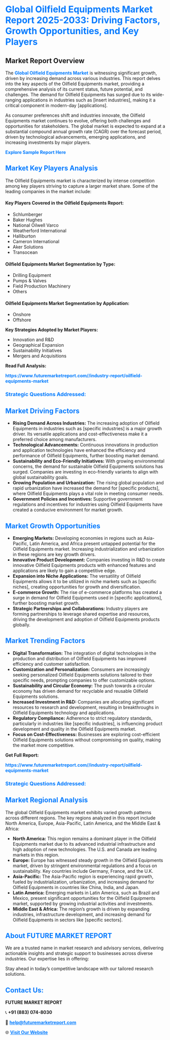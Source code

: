 <h1 style="color: #007BFF;">Global Oilfield Equipments Market Report 2025-2033: Driving Factors, Growth Opportunities, and Key Players</h1>

<section id="overview">
<h2>Market Report Overview</h2>
<p>The <a href="https://www.futuremarketreport.com//industry-report/oilfield-equipments-market" style="color: #007BFF; text-decoration: none;"><strong>Global Oilfield Equipments Market</strong></a> is witnessing significant growth, driven by increasing demand across various industries. This report delves into the key aspects of the Oilfield Equipments market, providing a comprehensive analysis of its current status, future potential, and challenges. The demand for Oilfield Equipments has surged due to its wide-ranging applications in industries such as [insert industries], making it a critical component in modern-day [applications].</p>
<p>As consumer preferences shift and industries innovate, the Oilfield Equipments market continues to evolve, offering both challenges and opportunities for stakeholders. The global market is expected to expand at a substantial compound annual growth rate (CAGR) over the forecast period, driven by technological advancements, emerging applications, and increasing investments by major players.</p>
</section>

<section id="overview">
<p><a href="https://www.futuremarketreport.com//request-sample/reportId=87961" style="color: #007BFF; text-decoration: none;"><strong>Explore Sample Report Here</strong></a></p>
</section>

<section id="key-players">
<h2 style="color: #007BFF;">Market Key Players Analysis</h2>
<p>The Oilfield Equipments market is characterized by intense competition among key players striving to capture a larger market share. Some of the leading companies in the market include:</p>
<h4>Key Players Covered in the Oilfield Equipments Report:</h4>
<ul><li>Schlumberger</li><li>Baker Hughes</li><li>National Oilwell Varco</li><li>Weatherford International</li><li>Halliburton</li><li>Cameron International</li><li>Aker Solutions</li><li>Transocean</li></ul>
<h4>Oilfield Equipments Market Segmentation by Type:</h4>
<ul><li>Drilling Equipment</li><li>Pumps &amp; Valves</li><li>Field Production Machinery</li><li>Others</li></ul>

<h4>Oilfield Equipments Market Segmentation by Application:</h4>
<ul><li>Onshore</li><li>Offshore</li></ul>
<p><strong>Key Strategies Adopted by Market Players:</strong></p>
<ul>
<li>Innovation and R&D</li>
<li>Geographical Expansion</li>
<li>Sustainability Initiatives</li>
<li>Mergers and Acquisitions</li>
</ul>
</section>

<section>
<p><strong>Read Full Analysis: </strong></p><a href="https://www.futuremarketreport.com//industry-report/oilfield-equipments-market" style="color: #007BFF; text-decoration: none;"><strong>https://www.futuremarketreport.com//industry-report/oilfield-equipments-market</strong></a>
<h3 style="color: #007BFF;">Strategic Questions Addressed:</h3>
</section>

<section id="driving-factors">
<h2 style="color: #007BFF;">Market Driving Factors</h2>
<ul>
<li><strong>Rising Demand Across Industries:</strong> The increasing adoption of Oilfield Equipments in industries such as [specific industries] is a major growth driver. Its versatile applications and cost-effectiveness make it a preferred choice among manufacturers.</li>
<li><strong>Technological Advancements:</strong> Continuous innovations in production and application technologies have enhanced the efficiency and performance of Oilfield Equipments, further boosting market demand.</li>
<li><strong>Sustainability and Eco-Friendly Initiatives:</strong> With growing environmental concerns, the demand for sustainable Oilfield Equipments solutions has surged. Companies are investing in eco-friendly variants to align with global sustainability goals.</li>
<li><strong>Growing Population and Urbanization:</strong> The rising global population and rapid urbanization have increased the demand for [specific products], where Oilfield Equipments plays a vital role in meeting consumer needs.</li>
<li><strong>Government Policies and Incentives:</strong> Supportive government regulations and incentives for industries using Oilfield Equipments have created a conducive environment for market growth.</li>
</ul>
</section>

<section id="growth-opportunities">
<h2 style="color: #007BFF;">Market Growth Opportunities</h2>
<ul>
<li><strong>Emerging Markets:</strong> Developing economies in regions such as Asia-Pacific, Latin America, and Africa present untapped potential for the Oilfield Equipments market. Increasing industrialization and urbanization in these regions are key growth drivers.</li>
<li><strong>Innovative Product Development:</strong> Companies investing in R&D to create innovative Oilfield Equipments products with enhanced features and applications are likely to gain a competitive edge.</li>
<li><strong>Expansion into Niche Applications:</strong> The versatility of Oilfield Equipments allows it to be utilized in niche markets such as [specific niches], creating opportunities for growth and diversification.</li>
<li><strong>E-commerce Growth:</strong> The rise of e-commerce platforms has created a surge in demand for Oilfield Equipments used in [specific applications], further boosting market growth.</li>
<li><strong>Strategic Partnerships and Collaborations:</strong> Industry players are forming partnerships to leverage shared expertise and resources, driving the development and adoption of Oilfield Equipments products globally.</li>
</ul>
</section>

<section id="trending-factors">
<h2 style="color: #007BFF;">Market Trending Factors</h2>
<ul>
<li><strong>Digital Transformation:</strong> The integration of digital technologies in the production and distribution of Oilfield Equipments has improved efficiency and customer satisfaction.</li>
<li><strong>Customization and Personalization:</strong> Consumers are increasingly seeking personalized Oilfield Equipments solutions tailored to their specific needs, prompting companies to offer customizable options.</li>
<li><strong>Sustainability and Circular Economy:</strong> The push towards a circular economy has driven demand for recyclable and reusable Oilfield Equipments solutions.</li>
<li><strong>Increased Investment in R&D:</strong> Companies are allocating significant resources to research and development, resulting in breakthroughs in Oilfield Equipments technology and applications.</li>
<li><strong>Regulatory Compliance:</strong> Adherence to strict regulatory standards, particularly in industries like [specific industries], is influencing product development and quality in the Oilfield Equipments market.</li>
<li><strong>Focus on Cost-Effectiveness:</strong> Businesses are exploring cost-efficient Oilfield Equipments solutions without compromising on quality, making the market more competitive.</li>
</ul>
</section>

<section>
<p><strong>Get Full Report: </strong></p><a href="https://www.futuremarketreport.com//industry-report/oilfield-equipments-market" style="color: #007BFF; text-decoration: none;"><strong>https://www.futuremarketreport.com//industry-report/oilfield-equipments-market</strong></a>
<h3 style="color: #007BFF;">Strategic Questions Addressed:</h3>
</section>


<section id="regional-analysis">
<h2 style="color: #007BFF;">Market Regional Analysis</h2>
<p>The global Oilfield Equipments market exhibits varied growth patterns across different regions. The key regions analyzed in this report include North America, Europe, Asia-Pacific, Latin America, and the Middle East & Africa:</p>
<ul>
<li><strong>North America:</strong> This region remains a dominant player in the Oilfield Equipments market due to its advanced industrial infrastructure and high adoption of new technologies. The U.S. and Canada are leading markets in this region.</li>
<li><strong>Europe:</strong> Europe has witnessed steady growth in the Oilfield Equipments market, driven by stringent environmental regulations and a focus on sustainability. Key countries include Germany, France, and the U.K.</li>
<li><strong>Asia-Pacific:</strong> The Asia-Pacific region is experiencing rapid growth, fueled by industrialization, urbanization, and increasing demand for Oilfield Equipments in countries like China, India, and Japan.</li>
<li><strong>Latin America:</strong> Emerging markets in Latin America, such as Brazil and Mexico, present significant opportunities for the Oilfield Equipments market, supported by growing industrial activities and investments.</li>
<li><strong>Middle East & Africa:</strong> The region’s growth is driven by expanding industries, infrastructure development, and increasing demand for Oilfield Equipments in sectors like [specific sectors].</li>
</ul>
</section>

<footer>
<h2 style="color: #007BFF;">About FUTURE MARKET REPORT</h2>
<p>We are a trusted name in market research and advisory services, delivering actionable insights and strategic support to businesses across diverse industries. Our expertise lies in offering:</p>

<p>Stay ahead in today’s competitive landscape with our tailored research solutions.</p>

<h2 style="color: #007BFF;">Contact Us:</h2>
<p><strong>FUTURE MARKET REPORT</strong></p>
<p>📞 <strong>+91 (883) 074-8030</strong></p>
<p>📧 <strong><a href="mailto:help@futuremarketreport.com" style="color: #007BFF;">help@futuremarketreport.com</a></strong></p>
<p>🌐 <strong><a href="https://www.futuremarketreport.com/" style="color: #007BFF;">Visit Our Website</a></strong></p>
</footer>